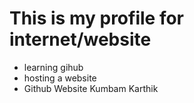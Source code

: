 # This is my profile for internet/website
   - learning gihub
   - hosting a website
   - Github Website Kumbam Karthik